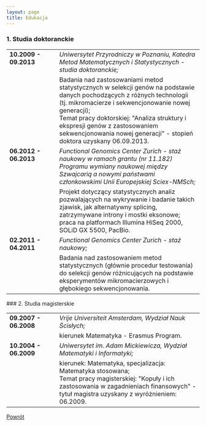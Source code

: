 ```yaml
---
layout: page
title: Edukacja
---
```


### 1. Studia doktoranckie

<style type="text/css">
.tg  {border-collapse:collapse;border-spacing:0;border-color:#ccc;border:none}
.tg td{overflow:hidden;word-break:normal}
.tg th{overflow:hidden;word-break:normal}
.tg .tg-9hbo{font-weight:bold;vertical-align:top}
.tg .tg-yw4l{vertical-align:top;text-align:left}
.tg .tg-yw4i{vertical-align:top;text-align:left; font-style:italic}
</style>
<table class="tg">
<col width="130">
  <tr>
    <td class="tg-9hbo">10.2009 - 09.2013</td>
    <td class="tg-yw4i">Uniwersytet Przyrodniczy w Poznaniu, Katedra Metod Matematycznych i Statystycznych - studia doktoranckie;</td>
  </tr>
  <tr>
    <td class="tg-yw4l"></td>
    <td class="tg-yw4l"> Badania nad zastosowaniami metod statystycznych w selekcji genów na podstawie danych pochodzących z różnych technologii (tj. mikromacierze i sekwencjonowanie nowej generacji);<br>      
   Temat pracy doktorskiej: "Analiza struktury i ekspresji genów z zastosowaniem sekwencjonowania nowej generacji" - stopień doktora uzyskany 06.09.2013.</td>
  </tr>
  <tr>
    <td class="tg-9hbo">06.2012 - 06.2013</td>
    <td class="tg-yw4i">Functional Genomics Center Zurich - staż naukowy w ramach grantu (nr 11.182) Programu wymiany naukowej między Szwajcarią a nowymi państwami członkowskimi Unii Europejskiej Sciex-NMSch;</td>
  </tr>
  <tr>
    <td class="tg-yw4l"></td>
    <td class="tg-yw4l">Projekt dotyczący statystycznych analiz pozwalających na wykrywanie i badanie takich zjawisk, jak alternatywny splicing, zatrzymywane introny i mostki eksonowe; praca na platformach Illumina HiSeq 2000, SOLiD GX 5500, PacBio.</td>
  </tr>
  <tr>
    <td class="tg-9hbo">02.2011 - 04.2011</td>
    <td class="tg-yw4i">Functional Genomics Center Zurich - staż naukowy;</td>
  </tr>
  <tr>
    <td class="tg-yw4l"></td>
    <td class="tg-yw4l">Badania nad zastosowaniem metod statystycznych (głównie procedur testowania) do selekcji genów różnicujących na podstawie eksperymentów mikromacierzowych i głębokiego sekwencjonowania.</td>
  </tr>
</table>
### 2. Studia magisterskie

<table class="tg">
<col width="130">
  <tr>
    <td class="tg-9hbo">09.2007 - 06.2008</td>
    <td class="tg-yw4i">Vrije Universiteit Amsterdam, Wydział Nauk Ścisłych;</td>
  </tr>
  <tr>
    <td class="tg-yw4l"></td>
    <td class="tg-yw4l">kierunek Matematyka - Erasmus Program.</td>
  </tr>
  <tr>
    <td class="tg-9hbo">10.2004 - 06.2009</td>
    <td class="tg-yw4i">Uniwersytet im. Adam Mickiewicza, Wydział Matematyki i Informatyki;</td>
  </tr>
  <tr>
    <td class="tg-yw4l"></td>
    <td class="tg-yw4l">kierunek: Matematyka, specjalizacja: Matematyka stosowana;<br>
      Temat pracy magisterskiej: "Kopuły i ich zastosowania w zagadnieniach finansowych" - tytuł magistra uzyskany z wyróżnieniem: 06.2009.</td>
  </tr>
</table>
   
[Powrót](/cv)
